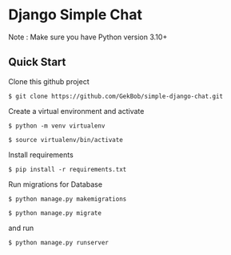 # Django Simple Chat

Note : Make sure you have Python version 3.10+

## Quick Start

Clone this github project
```console
$ git clone https://github.com/GekBob/simple-django-chat.git
```

Create a virtual environment and activate
```console
$ python -m venv virtualenv
```
```console
$ source virtualenv/bin/activate
```

Install requirements
```console
$ pip install -r requirements.txt
```

Run migrations for Database
```console
$ python manage.py makemigrations
```
```console
$ python manage.py migrate
```

and run
```console
$ python manage.py runserver
```

